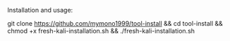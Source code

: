 Installation and usage:

git clone https://github.com/mymono1999/tool-install &&
cd tool-install &&
chmod +x fresh-kali-installation.sh &&
./fresh-kali-installation.sh
